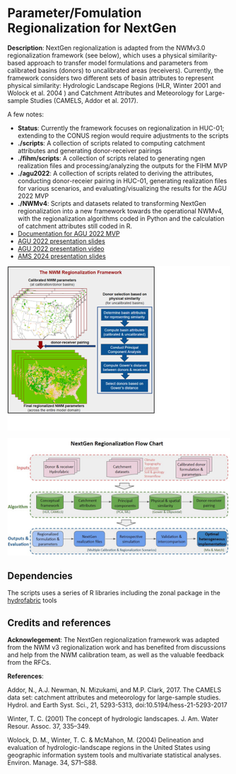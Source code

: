 # Parameter/Fomulation Regionalization for NextGen

**Description**: NextGen regionalization is adapted from the NWMv3.0 regionalization framework (see below), which uses a physical similarity-based approach to transfer model formulations and parameters from calibrated basins (donors) to uncalibrated areas (receivers). Currently, the framework considers two different sets of basin attributes to represent physical similarity: Hydrologic Landscape Regions (HLR, Winter 2001 and Wolock et al. 2004 ) and Catchment Attributes and Meteorology for Large-sample Studies (CAMELS, Addor et al. 2017). 

A few notes:

  - **Status**: Currently the framework focuses on regionalization in HUC-01; extending to the CONUS region would require adjustments to the scripts
  - **./scripts**: A collection of scripts related to computing catchment attributes and generating donor-receiver pairings 
  - **./fihm/scripts**: A collection of scripts related to generating ngen realization files and processing/analyzing the outputs for the FIHM MVP
  - **./agu2022**: A collection of scripts related to deriving the attributes, conducting donor-receier pairing in HUC-01, generating realization files for various scenarios, and evaluating/visualizing the results for the AGU 2022 MVP
  - **./NWMv4**: Scripts and datasets related to transforming NextGen regionalization into a new framework towards the operational NWMv4, with the regionalization algorithms coded in Python and the calculation of catchment attributes still coded in R. 
  - [Documentation for AGU 2022 MVP](https://docs.google.com/document/d/1rhMcOpf3yRHTvYOlCjBjXC2Evy4C8ungGGJywSNPv-o/edit?usp=share_link) 
  - [AGU 2022 presentation slides](https://docs.google.com/presentation/d/15cIzvltzJp6B4y-Cuskc_Fit0d2Z9j1C/edit?usp=share_link&ouid=117267696082803250432&rtpof=true&sd=true)
  - [AGU 2022 presentation video](https://drive.google.com/file/d/1MDRVlVToZYJaFhu6vtjWuzcPI5AklK3m/view?usp=share_link)
  - [AMS 2024 presentation slides](https://docs.google.com/presentation/d/1xkYs-Hs3_cmIheLZ1Di7Dy3vWaiL3jmx/edit?usp=sharing&ouid=117267696082803250432&rtpof=true&sd=true)

 
![Framework](https://github.com/NOAA-OWP/NextGen_Regionalization/blob/master/doc/Framework.png?raw=false)

![Flowchart](https://github.com/NOAA-OWP/NextGen_Regionalization/blob/master/doc/NextGen_regionalization_flowchart.jpg)

## Dependencies

The scripts uses a series of R libraries including the zonal package in the [hydrofabric](https://github.com/NOAA-OWP/hydrofabric) tools 

## Credits and references

**Acknowlegement**: The NextGen regionalization framework was adapted from the NWM v3 regionalization work and has benefited from discussions and help from the NWM calibration team, as well as the valuable feedback from the RFCs.

**References**:

Addor, N., A.J. Newman, N. Mizukami, and M.P. Clark, 2017. The CAMELS data set: catchment attributes and meteorology for large-sample studies. Hydrol. and Earth Syst. Sci., 21, 5293-5313, doi:10.5194/hess-21-5293-2017

Winter, T. C. (2001) The concept of hydrologic landscapes. J. Am. Water Resour. Assoc. 37, 335–349.

Wolock, D. M., Winter, T. C. & McMahon, M. (2004) Delineation and evaluation of hydrologic-landscape regions in the United States using geographic information system tools and multivariate statistical analyses. Environ. Manage. 34, S71–S88.
